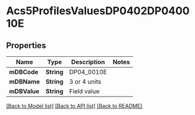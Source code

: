 # Acs5ProfilesValuesDP0402DP040010E

## Properties
Name | Type | Description | Notes
------------ | ------------- | ------------- | -------------
**mDBCode** | **String** | DP04_0010E | 
**mDBName** | **String** | 3 or 4 units | 
**mDBValue** | **String** | Field value | 

[[Back to Model list]](../README.md#documentation-for-models) [[Back to API list]](../README.md#documentation-for-api-endpoints) [[Back to README]](../README.md)


